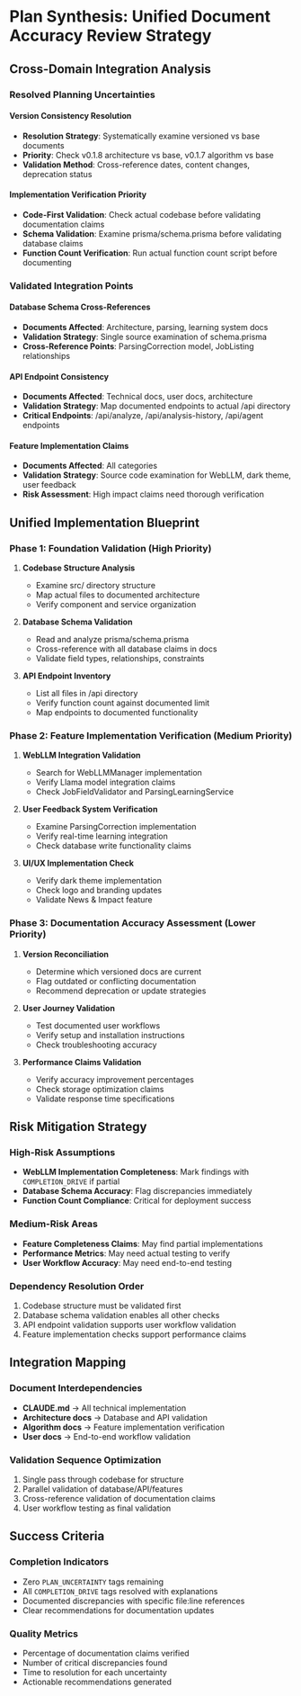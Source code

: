 # Plan Synthesis: Unified Document Accuracy Review Strategy

## Cross-Domain Integration Analysis

### Resolved Planning Uncertainties

#### Version Consistency Resolution
- **Resolution Strategy**: Systematically examine versioned vs base documents
- **Priority**: Check v0.1.8 architecture vs base, v0.1.7 algorithm vs base
- **Validation Method**: Cross-reference dates, content changes, deprecation status

#### Implementation Verification Priority
- **Code-First Validation**: Check actual codebase before validating documentation claims
- **Schema Validation**: Examine prisma/schema.prisma before validating database claims
- **Function Count Verification**: Run actual function count script before documenting

### Validated Integration Points

#### Database Schema Cross-References
- **Documents Affected**: Architecture, parsing, learning system docs
- **Validation Strategy**: Single source examination of schema.prisma
- **Cross-Reference Points**: ParsingCorrection model, JobListing relationships

#### API Endpoint Consistency
- **Documents Affected**: Technical docs, user docs, architecture
- **Validation Strategy**: Map documented endpoints to actual /api directory
- **Critical Endpoints**: /api/analyze, /api/analysis-history, /api/agent endpoints

#### Feature Implementation Claims
- **Documents Affected**: All categories
- **Validation Strategy**: Source code examination for WebLLM, dark theme, user feedback
- **Risk Assessment**: High impact claims need thorough verification

## Unified Implementation Blueprint

### Phase 1: Foundation Validation (High Priority)
1. **Codebase Structure Analysis**
   - Examine src/ directory structure
   - Map actual files to documented architecture
   - Verify component and service organization

2. **Database Schema Validation**
   - Read and analyze prisma/schema.prisma
   - Cross-reference with all database claims in docs
   - Validate field types, relationships, constraints

3. **API Endpoint Inventory**
   - List all files in /api directory
   - Verify function count against documented limit
   - Map endpoints to documented functionality

### Phase 2: Feature Implementation Verification (Medium Priority)
1. **WebLLM Integration Validation**
   - Search for WebLLMManager implementation
   - Verify Llama model integration claims
   - Check JobFieldValidator and ParsingLearningService

2. **User Feedback System Verification**
   - Examine ParsingCorrection implementation
   - Verify real-time learning integration
   - Check database write functionality claims

3. **UI/UX Implementation Check**
   - Verify dark theme implementation
   - Check logo and branding updates
   - Validate News & Impact feature

### Phase 3: Documentation Accuracy Assessment (Lower Priority)
1. **Version Reconciliation**
   - Determine which versioned docs are current
   - Flag outdated or conflicting documentation
   - Recommend deprecation or update strategies

2. **User Journey Validation**
   - Test documented user workflows
   - Verify setup and installation instructions
   - Check troubleshooting accuracy

3. **Performance Claims Validation**
   - Verify accuracy improvement percentages
   - Check storage optimization claims
   - Validate response time specifications

## Risk Mitigation Strategy

### High-Risk Assumptions
- **WebLLM Implementation Completeness**: Mark findings with `COMPLETION_DRIVE` if partial
- **Database Schema Accuracy**: Flag discrepancies immediately
- **Function Count Compliance**: Critical for deployment success

### Medium-Risk Areas
- **Feature Completeness Claims**: May find partial implementations
- **Performance Metrics**: May need actual testing to verify
- **User Workflow Accuracy**: May need end-to-end testing

### Dependency Resolution Order
1. Codebase structure must be validated first
2. Database schema validation enables all other checks
3. API endpoint validation supports user workflow validation
4. Feature implementation checks support performance claims

## Integration Mapping

### Document Interdependencies
- **CLAUDE.md** → All technical implementation
- **Architecture docs** → Database and API validation
- **Algorithm docs** → Feature implementation verification
- **User docs** → End-to-end workflow validation

### Validation Sequence Optimization
1. Single pass through codebase for structure
2. Parallel validation of database/API/features
3. Cross-reference validation of documentation claims
4. User workflow testing as final validation

## Success Criteria

### Completion Indicators
- Zero `PLAN_UNCERTAINTY` tags remaining
- All `COMPLETION_DRIVE` tags resolved with explanations
- Documented discrepancies with specific file:line references
- Clear recommendations for documentation updates

### Quality Metrics
- Percentage of documentation claims verified
- Number of critical discrepancies found
- Time to resolution for each uncertainty
- Actionable recommendations generated